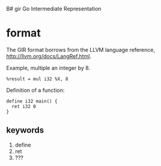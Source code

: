 B# gir
Go Intermediate Representation

# format
The GIR format borrows from the LLVM language reference, http://llvm.org/docs/LangRef.html.

Example, multiple an integer by 8.
```
%result = mul i32 %X, 8
```
Definition of a function:
```
define i32 main() {
  ret i32 0
}
```

## keywords
1. define
2. ret
3. ???
